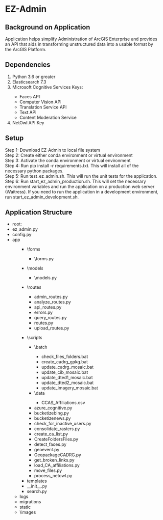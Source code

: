 # EZ-Admin

## Background on Application

Application helps simplify Administration of ArcGIS Enterprise and provides an API that aids in transforming unstructured data into a usable format by the ArcGIS Platform. <br>

## Dependencies

<ol>
<li>Python 3.6 or greater</li>
<li>Elasticsearch 7.3</li>
<li>Microsoft Cognitive Services Keys:</li>
<ul>
<li>Faces API</li>
<li>Computer Vision API</li>
<li>Translation Service API</li>
<li>Text API</li>
<li>Content Moderation Service</li>
</ul>
<li>NetOwl API Key</li>
</ol>

## Setup

Step 1:  Download EZ-Admin to local file system<br>
Step 2:  Create either conda environment or virtual environment<br>
Step 3:  Activate the conda environment or virtual environment<br>
Step 4:  Run pip install -r requirements.txt. This will install all of the necessary python packages. <br>
Step 5:  Run test_ez_admin.sh.  This will run the unit tests for the application. <br>
Step 6:  Run start_ez_admin_production.sh.  This will set the necessary environment variables and run the application on a production web server (Waitress). If you need to run the application in a development environment, run start_ez_admin_development.sh.  <br>

## Application Structure

<ul>
<li>root:</li>
<li>ez_admin.py</li>
<li>config.py</li>
<li>app</li>
<ul>
<ul>
<li>\forms</li>
<ul>
<li>\forms.py</li>
</ul>
</ul>
<ul>
<li>\models</li>
<ul>
<li>\models.py</li>
</ul>
</ul>
<ul>
<li>\routes</li>
<ul>
<li>admin_routes.py</li>
<li>analyze_routes.py</li>
<li>api_routes.py</li>
<li>errors.py</li>
<li>query_routes.py</li>
<li>routes.py</li>
<li>upload_routes.py</li>
</ul>
</ul>
<ul>
<li>\scripts</li>
<ul>
<li>\batch</li>
<ul>
<li>check_files_folders.bat</li>
<li>create_cadrg_gpkg.bat</li>
<li>update_cadrg_mosaic.bat</li>
<li>update_cib_mosaic.bat<br></li>
<li>update_dted1_mosaic.bat<br></li>
<li>update_dted2_mosaic.bat<br></li>
<li>update_imagery_mosaic.bat<br></li>
</ul>
<li>\data<br></li>
<ul>
<li>CCAS_Affiliations.csv<br></li>
</ul>
<li>azure_cognitive.py<br></li>
<li>bucketizebing.py<br></li>
<li>bucketizenews.py<br></li>
<li>check_for_inactive_users.py<br></li>
<li>consolidate_rasters.py<br></li>
<li>create_ca_list.py<br></li>
<li>CreateFoldersFiles.py<br></li>
<li>detect_faces.py<br></li>
<li>geoevent.py<br></li>
<li>GeopackageCADRG.py<br></li>
<li>get_broken_links.py<br></li>
<li>load_CA_affiliations.py<br></li>
<li>move_files.py<br></li>
<li>process_netowl.py<br></li>
</ul>
<li>templates<br></li>
<li>__init__.py<br></li>
<li>search.py<br></li>
</ul>
<li>logs<br></li>
<li>migrations<br></li>
<li>static<br></li>
<li>\images<br></li>
</ul>